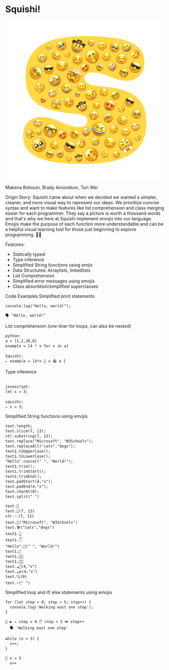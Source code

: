 # Squishi!
![](./assets/squishi_logo.jpeg)

Makena Robison, Brady Amundson, Tori Wei

Origin Story:
Squishi came about when we decided we wanted a simpler, cleaner, and more visual way to represent our ideas. We prioritize concise syntax and want to make features like list comprehension and class merging easier for each programmer. They say a picture is worth a thousand words and that's why we here at Squishi implement emojis into our language. Emojis make the purpose of each function more understandable and can be a helpful visual learning tool for those just beginning to explore programming. 🫳🎤

Features:
- Statically typed
- Type inference
- Simplified String functions using emjis
- Data Structures: Arraylists, linkedlists
- List Comprehension
- Simplified error messages using emojis
- Class absorbtion/simplified superclasses


Code Examples
Simplified print statements
```
console.log("Hello, world!");
```
```
🗣️ "Hello, world!"
```
List comprehension (one-liner for loops, can also be nested)

```
python:
a = [1,2,10,6]
example = [4 * x for x in a]

Squishi:
✏️ example = [4*x 🔄 x 📤 a ]
```



Type inference
```

javascript:
let x = 3;

squishi:
✏️ x = 3;

```
Simplified String functions using emojis
```
text.length;
text.slice(7, 13);
str.substring(7, 13);
text.replace("Microsoft", "W3Schools");
text.replaceAll("cats","dogs");
text1.toUpperCase();
text1.toLowerCase();
"Hello".concat(" ", "World!");
text1.trim();
text1.trimStart();
text1.trimEnd();
text.padStart(4,"x");
text.padEnd(4,"x");
text.charAt(0);
text.split(" ") 
```
```
text.📏
text.🔪(7, 13)
str.🪡(7, 13)
text.🔨("Microsoft", "W3Schools")
text.🛠️("cats","dogs")
text1.👆
text1.👇
"Hello".🧩(" ", "World!")
text1.💇
text1.💇🏁
text1.💇🔚
text.☁️🏁(4,"x")
text.☁️🔚(4,"x")
text.🔍(0)
text.✂️(" ") 
```
Simplified loop and if/ else statements using emojis
```
for (let step = 0; step < 5; step++) {
  console.log('Walking east one step');
}
```
```
🔄 ▶️ ✏️ step = 0 ✋ step < 5 ⏭️ step++
  🗣️ 'Walking east one step'
```
```
while (n < 3) {
  n++;
}
```
```
🔁 n < 3
  n++
```

